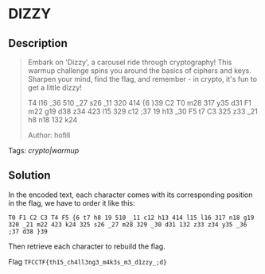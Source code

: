 # DIZZY

## Description

> Embark on 'Dizzy', a carousel ride through cryptography! This warmup challenge spins you around the basics of ciphers and keys. Sharpen your mind, find the flag, and remember - in crypto, it's fun to get a little dizzy!
>
> T4 l16 \_36 510 \_27 s26 \_11 320 414 {6 }39 C2 T0 m28 317 y35 d31 F1 m22 g19 d38 z34 423 l15 329 c12 ;37 19 h13 \_30 F5 t7 C3 325 z33 \_21 h8 n18 132 k24
>
> Author: hofill

Tags: _crypto|warmup_

## Solution

In the encoded text, each character comes with its corresponding position in the flag, we have to order it like this:

```
T0 F1 C2 C3 T4 F5 {6 t7 h8 19 510 _11 c12 h13 414 l15 l16 317 n18 g19 320 _21 m22 423 k24 325 s26 _27 m28 329 _30 d31 132 z33 z34 y35 _36 ;37 d38 }39
```

Then retrieve each character to rebuild the flag.

Flag `TFCCTF{th15_ch4ll3ng3_m4k3s_m3_d1zzy_;d}`
